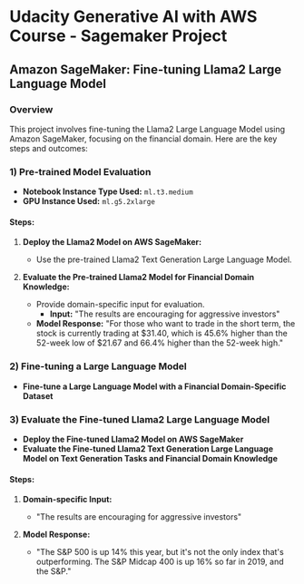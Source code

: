 # Udacity Generative AI with AWS Course - Sagemaker Project

## Amazon SageMaker: Fine-tuning Llama2 Large Language Model

### Overview

This project involves fine-tuning the Llama2 Large Language Model using Amazon SageMaker, focusing on the financial domain. Here are the key steps and outcomes:

### 1) Pre-trained Model Evaluation

- **Notebook Instance Type Used:** `ml.t3.medium`
- **GPU Instance Used:** `ml.g5.2xlarge`

#### Steps:

1. **Deploy the Llama2 Model on AWS SageMaker:**
   - Use the pre-trained Llama2 Text Generation Large Language Model.

2. **Evaluate the Pre-trained Llama2 Model for Financial Domain Knowledge:**
   - Provide domain-specific input for evaluation.
     - **Input:** "The results are encouraging for aggressive investors"
   - **Model Response:** "For those who want to trade in the short term, the stock is currently trading at $31.40, which is 45.6% higher than the 52-week low of $21.67 and 66.4% higher than the 52-week high."

### 2) Fine-tuning a Large Language Model

- **Fine-tune a Large Language Model with a Financial Domain-Specific Dataset**

### 3) Evaluate the Fine-tuned Llama2 Large Language Model

- **Deploy the Fine-tuned Llama2 Model on AWS SageMaker**
- **Evaluate the Fine-tuned Llama2 Text Generation Large Language Model on Text Generation Tasks and Financial Domain Knowledge**

#### Steps:

1. **Domain-specific Input:**
   - "The results are encouraging for aggressive investors"

2. **Model Response:**
   - "The S&P 500 is up 14% this year, but it's not the only index that's outperforming. The S&P Midcap 400 is up 16% so far in 2019, and the S&P."



